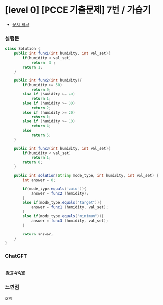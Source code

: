 # [level 0] [PCCE 기출문제] 7번 / 가습기

* [문제 링크](https://school.programmers.co.kr/learn/courses/30/lessons/250127)


### 실행문
```java
class Solution {
    public int func1(int humidity, int val_set){
        if(humidity < val_set)
            return  3 ;
        return 1;
    }

    public int func2(int humidity){
        if(humidity >= 50)
            return 0;
        else if (humidity >= 40)
            return 1;
        else if (humidity >= 30)
            return 2;
        else if (humidity >= 20)
            return 3;
        else if (humidity >= 10)
            return 4;
        else
            return 5;
    }

    public int func3(int humidity, int val_set){
        if(humidity < val_set)
            return 1;
        return 0;
    }

    public int solution(String mode_type, int humidity, int val_set) {
        int answer = 0;

        if(mode_type.equals("auto")){
            answer = func2 (humidity);
        }
        else if(mode_type.equals("target")){
            answer = func1 (humidity, val_set);
        }
        else if(mode_type.equals("minimum")){
            answer = func3 (humidity, val_set);
        }

        return answer;
    }
}
```


### ChatGPT
```java
```


##### 참고사이트


### 느낀점
```
호액
``` 